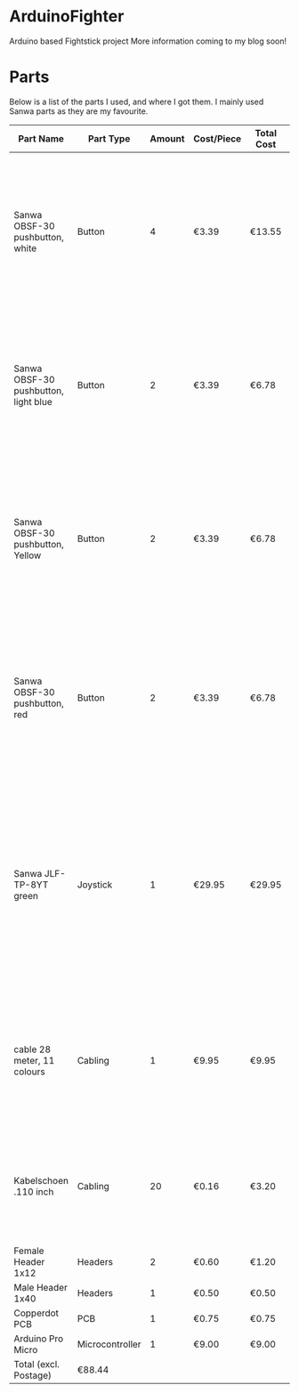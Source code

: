 # ArduinoFighter
Arduino based Fightstick project
More information coming to my blog soon!


# Parts
Below is a list of the parts I used, and where I got them.
I mainly used Sanwa parts as they are my favourite.

|Part Name|Part Type|Amount|Cost/Piece|Total Cost|Link|Comment|
|---------|---------|------|----------|----------|----|-------|
|Sanwa OBSF-30 pushbutton, white|Button|4|€3.39|€13.55|[Click](http://www.arcadewinkel.nl/besturing/drukknoppen/standaard/sanwa-obsf-30-wit)|I got 4 of these. 2 for extra controller input (4x2 layout), 1 for start, and 1 spare (will be next to the Start button)|
|Sanwa OBSF-30 pushbutton, light blue|Button|2|€3.39|€6.78|[Click](http://www.arcadewinkel.nl/besturing/drukknoppen/standaard/sanwa-obsf-30-lichtblauw)|I got 2 of these for the "Low" punches and kicks. Choose a different colour as you desire (or different buttons at all!)|
|Sanwa OBSF-30 pushbutton, Yellow|Button|2|€3.39|€6.78|[Click](http://www.arcadewinkel.nl/besturing/drukknoppen/standaard/sanwa-obsf-30-geel)|I got 2 of these for the "Medium" punches and kicks. Choose a different colour as you desire (or different buttons at all!)|
|Sanwa OBSF-30 pushbutton, red|Button|2|€3.39|€6.78|[Click](http://www.arcadewinkel.nl/besturing/drukknoppen/standaard/sanwa-obsf-30-rood)|I got 2 of these for the "Heavy" punches and kicks. Choose a different colour as you desire (or different buttons at all!)|
|Sanwa JLF-TP-8YT green|Joystick|1|€29.95|€29.95|[Click](http://www.arcadewinkel.nl/besturing/joysticks/sanwa-jlf-tp-8yt-groen)|I just like to have my fightstick colourfull :) choose a different joystick as you please. By default this one comes with a Swuare Restrictor plate|
|cable 28 meter, 11 colours|Cabling|1|€9.95|€9.95|[Click](http://www.arcadewinkel.nl/kabelset-11kleuren)|Different Colours make it easier to hookup all the buttons. you can use these for other purposes aswell.|
|Kabelschoen .110 inch|Cabling|20|€0.16|€3.20|[Click](http://www.arcadewinkel.nl/accessoires/bekabeling-connectoren/connectoren/kabelschoen-110)|Saves soldering on the buttons. Makes it easier to replace stuff down the road|
|Female Header 1x12|Headers|2|€0.60|€1.20|[Click](https://opencircuit.nl/Product/10693/Female-header-stackable-12-pin)||
|Male Header 1x40|Headers|1|€0.50|€0.50|[Click](https://opencircuit.nl/Product/10618/Male-header-lang-1x40-recht)||
|Copperdot PCB|PCB|1|€0.75|€0.75|[Click](https://opencircuit.nl/Product/12471/Experimenteer-print-7x9cm)||
|Arduino Pro Micro|Microcontroller|1|€9.00|€9.00|[Click](https://opencircuit.nl/Product/10161/Arduino-pro-micro-5V-16MHz)||
|Total (excl. Postage)|€88.44||||||